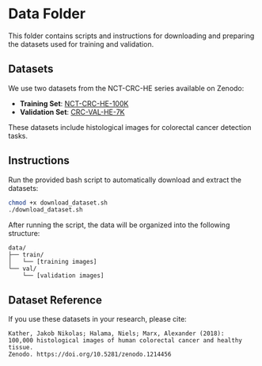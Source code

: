 # Data Folder

This folder contains scripts and instructions for downloading and preparing the datasets used for training and validation.

## Datasets

We use two datasets from the NCT-CRC-HE series available on Zenodo:

- **Training Set**: [NCT-CRC-HE-100K](https://zenodo.org/record/1214456)
- **Validation Set**: [CRC-VAL-HE-7K](https://zenodo.org/record/1214456)

These datasets include histological images for colorectal cancer detection tasks.

## Instructions

Run the provided bash script to automatically download and extract the datasets:

```bash
chmod +x download_dataset.sh
./download_dataset.sh
```

After running the script, the data will be organized into the following structure:

```
data/
├── train/
│   └── [training images]
└── val/
    └── [validation images]
```

## Dataset Reference

If you use these datasets in your research, please cite:

```
Kather, Jakob Nikolas; Halama, Niels; Marx, Alexander (2018):
100,000 histological images of human colorectal cancer and healthy tissue.
Zenodo. https://doi.org/10.5281/zenodo.1214456
```

